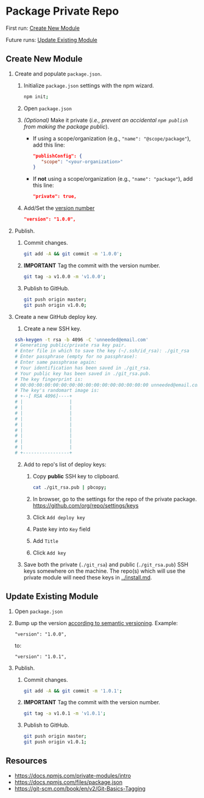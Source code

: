 # Package Private Repo
First run:
[Create New Module](#create-new-module)

Future runs:
[Update Existing Module](#update-existing-module)

## Create New Module

1. Create and populate `package.json`.

    1. Initialize `package.json` settings with the npm wizard.

        ```bash
        npm init;
        ```

    2. Open `package.json`

    3. *(Optional)* Make it private (*i.e., prevent an accidental `npm publish` from making the package public*).

        * If using a scope/organization (e.g., `"name": "@scope/package"`), add this line:

            ```json
            "publishConfig": {
               "scope": "<your-organization>"
            }
            ```

        * If **not** using a scope/organization (e.g., `"name": "package"`), add this line:

            ```json
            "private": true,
            ```
            
    4. Add/Set the [version number](https://docs.npmjs.com/getting-started/semantic-versioning)

        ```json
        "version": "1.0.0",
        ```

2. Publish.

    1. Commit changes.

        ```bash
        git add -A && git commit -m '1.0.0';
        ```

    2. **IMPORTANT** Tag the commit with the version number.

        ```bash
        git tag -a v1.0.0 -m 'v1.0.0';
        ```

    3. Publish to GitHub.

        ```bash
        git push origin master;
        git push origin v1.0.0;
        ```

5. Create a new GitHub deploy key.

    1. Create a new SSH key.

      ```bash
      ssh-keygen -t rsa -b 4096 -C 'unneeded@email.com'
      # Generating public/private rsa key pair.
      # Enter file in which to save the key (~/.ssh/id_rsa): ./git_rsa
      # Enter passphrase (empty for no passphrase): 
      # Enter same passphrase again: 
      # Your identification has been saved in ./git_rsa.
      # Your public key has been saved in ./git_rsa.pub.
      # The key fingerprint is:
      # 00:00:00:00:00:00:00:00:00:00:00:00:00:00:00:00 unneeded@email.com
      # The key's randomart image is:
      # +--[ RSA 4096]----+
      # |                 |
      # |                 |
      # |                 |
      # |                 |
      # |                 |
      # |                 |
      # |                 |
      # |                 |
      # |                 |
      # +-----------------+
      ```

    2. Add to repo's list of deploy keys:

        1. Copy **public** SSH key to clipboard.

            ```bash
            cat ./git_rsa.pub | pbcopy;
            ```

        2. In browser, go to the settings for the repo of the private package.    
        https://github.com/org/repo/settings/keys

        3. Click `Add deploy key`

        4. Paste key into `Key` field

        5. Add `Title`

        6. Click `Add key`

    3. Save both the private (`./git_rsa`) and public (`./git_rsa.pub`) SSH keys somewhere on the machine. The repo(s) which will use the private module will need these keys in [../install.md](../install.md).

## Update Existing Module

1. Open `package.json`

2. Bump up the version [according to semantic versioning](https://docs.npmjs.com/getting-started/semantic-versioning). Example:  
    ```text
    "version": "1.0.0",
    ```

    to:
    ```text
    "version": "1.0.1",
    ```

3. Publish.

    1. Commit changes.

        ```bash
        git add -A && git commit -m '1.0.1';
        ```

    2. **IMPORTANT** Tag the commit with the version number.

        ```bash
        git tag -a v1.0.1 -m 'v1.0.1';
        ```

    3. Publish to GitHub.

        ```bash
        git push origin master;
        git push origin v1.0.1;
        ```

## Resources
* https://docs.npmjs.com/private-modules/intro
* https://docs.npmjs.com/files/package.json
* https://git-scm.com/book/en/v2/Git-Basics-Tagging
